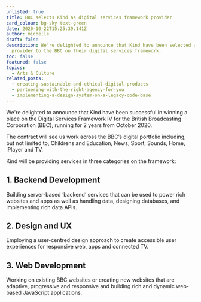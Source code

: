 ```yaml
---
unlisted: true
title: BBC selects Kind as digital services framework provider
card_colour: bg-sky text-green
date: 2020-10-22T15:25:39.141Z
author: michelle
draft: false
description: We're delighted to announce that Kind have been selected as a
  provider to the BBC on their digital services framework.
toc: false
featured: false
topics:
  - Arts & Culture
related_posts:
  - creating-sustainable-and-ethical-digital-products
  - partnering-with-the-right-agency-for-you
  - implementing-a-design-system-on-a-legacy-code-base
---
```

We're delighted to announce that Kind have been successful in winning a place on the Digital Services Framework IV for the British Broadcasting Corporation (BBC), running for 2 years from October 2020.

The contract will see us work across the BBC’s digital portfolio including, but not limited to, Childrens and Education, News, Sport, Sounds, Home, iPlayer and TV.

Kind will be providing services in three categories on the framework:

## 1. Backend Development

Building server-based ‘backend’ services that can be used to power rich websites and apps as well as handling data, designing databases, and implementing rich data APIs.

## 2. Design and UX

Employing a user-centred design approach to create accessible user experiences for responsive web, apps and connected TV.

## 3. Web Development

Working on existing BBC websites or creating new websites that are adaptive, progressive and responsive and building rich and dynamic web-based JavaScript applications.